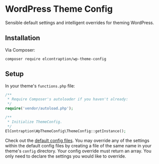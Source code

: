 # WordPress Theme Config
Sensible default settings and intelligent overrides for theming WordPress.

## Installation

Via Composer:

```
composer require elcontraption/wp-theme-config
```

## Setup

In your theme's `functions.php` file:

```php
/**
 * Require Composer's autoloader if you haven't already:
 */
require('vendor/autoload.php');

/**
 * Initialize ThemeConfig.
 */
ElContraption\WpThemeConfig\ThemeConfig::getInstance();
```

Check out the [default config files](defaults). You may override any of the settings within the default config files by creating a file of the same name in your theme's `config` directory. Your config override must return an array. You only need to declare the settings you would like to override.
